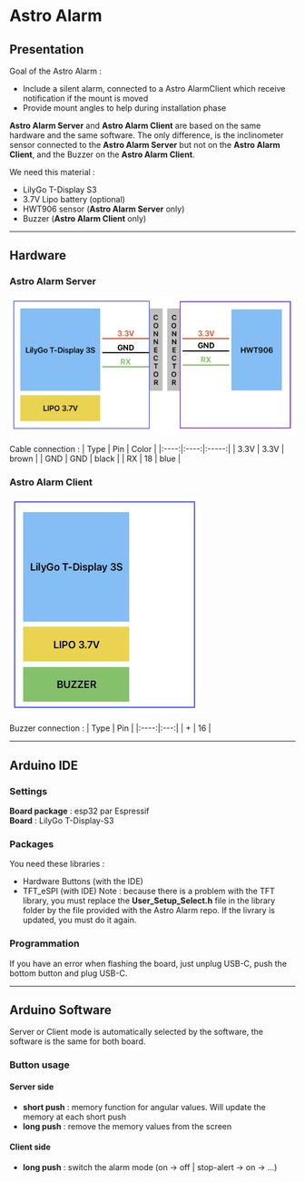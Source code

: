 # Astro Alarm

## Presentation

Goal of the Astro Alarm :
- Include a silent alarm, connected to a Astro AlarmClient which receive notification if the mount is moved
- Provide mount angles to help during installation phase

**Astro Alarm Server** and **Astro Alarm Client** are based on the same hardware and the same software. The only difference, is the inclinometer sensor connected to the **Astro Alarm Server** but not on the **Astro Alarm Client**, and the Buzzer on the **Astro Alarm Client**.

We need this material :
- LilyGo T-Display S3
- 3.7V Lipo battery (optional)
- HWT906 sensor (**Astro Alarm Server** only)
- Buzzer (**Astro Alarm Client** only)


---
## Hardware
### Astro Alarm Server
![](README/image.png)

Cable connection :
| Type | Pin  | Color |
|:----:|:----:|:-----:|
| 3.3V | 3.3V | brown |
| GND  | GND  | black |
| RX   | 18   | blue  |
### Astro Alarm Client
![](README/image%202.png)

Buzzer connection :
| Type | Pin |
|:----:|:---:|
| +    | 16  |

---
## Arduino IDE

### Settings
**Board package** : esp32 par Espressif  
**Board** : LilyGo T-Display-S3

### Packages
You need these libraries :
- Hardware Buttons (with the IDE)
- TFT_eSPI (with IDE)
  Note : because there is a problem with the TFT library, you must replace the **User_Setup_Select.h** file in the library folder by the file provided with the Astro Alarm repo. If the livrary is updated, you must do it again.

### Programmation
If you have an error when flashing the board, just unplug USB-C, push the bottom button and plug USB-C.


---
## Arduino Software

Server or Client mode is automatically selected by the software, the software is the same for both board.

### Button usage
#### Server side
- **short push** : memory function for angular values. Will update the memory at each short push
- **long push** : remove the memory values from the screen

#### Client side
- **long push** : switch the alarm mode (on -> off | stop-alert -> on -> …)
